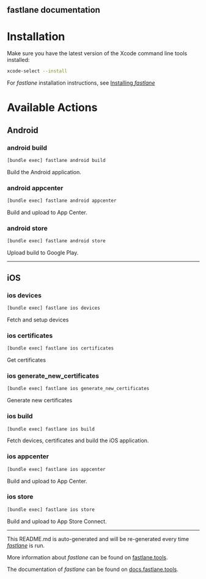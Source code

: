 fastlane documentation
----

# Installation

Make sure you have the latest version of the Xcode command line tools installed:

```sh
xcode-select --install
```

For _fastlane_ installation instructions, see [Installing _fastlane_](https://docs.fastlane.tools/#installing-fastlane)

# Available Actions

## Android

### android build

```sh
[bundle exec] fastlane android build
```

Build the Android application.

### android appcenter

```sh
[bundle exec] fastlane android appcenter
```

Build and upload to App Center.

### android store

```sh
[bundle exec] fastlane android store
```

Upload build to Google Play.

----


## iOS

### ios devices

```sh
[bundle exec] fastlane ios devices
```

Fetch and setup devices

### ios certificates

```sh
[bundle exec] fastlane ios certificates
```

Get certificates

### ios generate_new_certificates

```sh
[bundle exec] fastlane ios generate_new_certificates
```

Generate new certificates

### ios build

```sh
[bundle exec] fastlane ios build
```

Fetch devices, certificates and build the iOS application.

### ios appcenter

```sh
[bundle exec] fastlane ios appcenter
```

Build and upload to App Center.

### ios store

```sh
[bundle exec] fastlane ios store
```

Build and upload to App Store Connect.

----

This README.md is auto-generated and will be re-generated every time [_fastlane_](https://fastlane.tools) is run.

More information about _fastlane_ can be found on [fastlane.tools](https://fastlane.tools).

The documentation of _fastlane_ can be found on [docs.fastlane.tools](https://docs.fastlane.tools).
